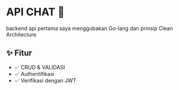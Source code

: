 # API CHAT 🚀
backend api pertama saya menggubakan Go-lang dan prinsip Clean Architecture

## ✨ Fitur
- ✅ CRUD & VALIDASI
- ✅ Authentifikasi 
- ✅ Verifikasi dengan JWT
